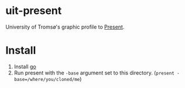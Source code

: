 # uit-present
University of Tromsø's graphic profile to [Present](http://godoc.org/code.google.com/p/go.talks/present).

# Install
1. Install [go](http://golang.org)
2. Run present with the `-base` argument set to this directory. (`present
   -base=/where/you/cloned/me`)
